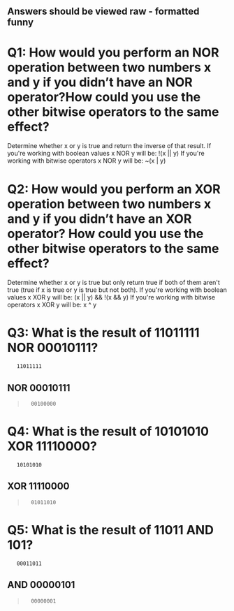 ## Answers should be viewed raw - formatted funny

# Q1: How would you perform an NOR operation between two numbers x and y if you didn’t have an NOR operator?How could you use the other bitwise operators to the same effect?

Determine whether x or y is true and return the inverse of that result.
If you're working with boolean values x NOR y will be: !(x || y)
If you're working with bitwise operators x NOR y will be: ~(x | y)

# Q2: How would you perform an XOR operation between two numbers x and y if you didn’t have an XOR operator? How could you use the other bitwise operators to the same effect?

Determine whether x or y is true but only return true if both of them aren't true (true if x is true or y is true but not both).
If you're working with boolean values x XOR y will be: (x || y) && !(x && y)
If you're working with bitwise operators x XOR y will be: x ^ y

# Q3: What is the result of 11011111 NOR 00010111?

       11011111
NOR    00010111
---------------
>       00100000

# Q4: What is the result of 10101010 XOR 11110000?

       10101010
XOR    11110000
---------------
>       01011010

# Q5: What is the result of 11011 AND 101?
       00011011
AND    00000101
---------------
>       00000001
